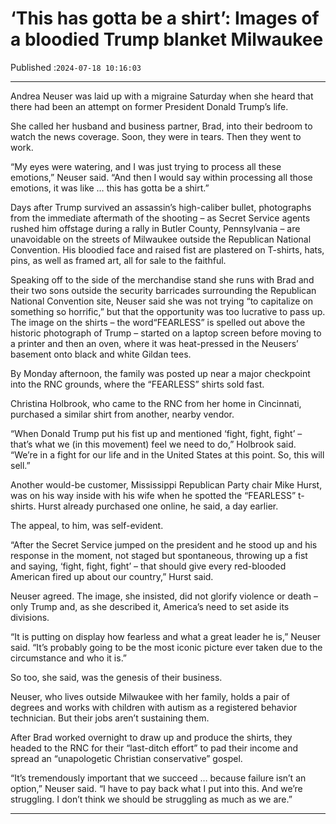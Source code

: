 # ‘This has gotta be a shirt’: Images of a bloodied Trump blanket Milwaukee

Published :`2024-07-18 10:16:03`

---

Andrea Neuser was laid up with a migraine Saturday when she heard that there had been an attempt on former President Donald Trump’s life.

She called her husband and business partner, Brad, into their bedroom to watch the news coverage. Soon, they were in tears. Then they went to work.

“My eyes were watering, and I was just trying to process all these emotions,” Neuser said. “And then I would say within processing all those emotions, it was like … this has gotta be a shirt.”

Days after Trump survived an assassin’s high-caliber bullet, photographs from the immediate aftermath of the shooting – as Secret Service agents rushed him offstage during a rally in Butler County, Pennsylvania – are unavoidable on the streets of Milwaukee outside the Republican National Convention. His bloodied face and raised fist are plastered on T-shirts, hats, pins, as well as framed art, all for sale to the faithful.

Speaking off to the side of the merchandise stand she runs with Brad and their two sons outside the security barricades surrounding the Republican National Convention site, Neuser said she was not trying “to capitalize on something so horrific,” but that the opportunity was too lucrative to pass up. The image on the shirts – the word“FEARLESS” is spelled out above the historic photograph of Trump – started on a laptop screen before moving to a printer and then an oven, where it was heat-pressed in the Neusers’ basement onto black and white Gildan tees.

By Monday afternoon, the family was posted up near a major checkpoint into the RNC grounds, where the “FEARLESS” shirts sold fast.

Christina Holbrook, who came to the RNC from her home in Cincinnati, purchased a similar shirt from another, nearby vendor.

“When Donald Trump put his fist up and mentioned ‘fight, fight, fight’ – that’s what we (in this movement) feel we need to do,” Holbrook said. “We’re in a fight for our life and in the United States at this point. So, this will sell.”

Another would-be customer, Mississippi Republican Party chair Mike Hurst, was on his way inside with his wife when he spotted the “FEARLESS” t-shirts. Hurst already purchased one online, he said, a day earlier.

The appeal, to him, was self-evident.

“After the Secret Service jumped on the president and he stood up and his response in the moment, not staged but spontaneous, throwing up a fist and saying, ‘fight, fight, fight’ – that should give every red-blooded American fired up about our country,” Hurst said.

Neuser agreed. The image, she insisted, did not glorify violence or death – only Trump and, as she described it, America’s need to set aside its divisions.

“It is putting on display how fearless and what a great leader he is,” Neuser said. “It’s probably going to be the most iconic picture ever taken due to the circumstance and who it is.”

So too, she said, was the genesis of their business.

Neuser, who lives outside Milwaukee with her family, holds a pair of degrees and works with children with autism as a registered behavior technician. But their jobs aren’t sustaining them.

After Brad worked overnight to draw up and produce the shirts, they headed to the RNC for their “last-ditch effort” to pad their income and spread an “unapologetic Christian conservative” gospel.

“It’s tremendously important that we succeed … because failure isn’t an option,” Neuser said. “I have to pay back what I put into this. And we’re struggling. I don’t think we should be struggling as much as we are.”

---

